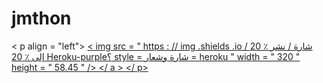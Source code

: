 # jmthon

< p align = "left"> <a href = "https://heroku.com/deploy؟template=https://github.com/abood8206/musi"> < img src = " https : // img .shields .io / شارة / نشر ٪ 20 إلى ٪ 20 Heroku-purple؟ style = شارة وشعار = heroku " width = " 320 " height = " 58.45 " /> </ a > </ p>                                                                                         

